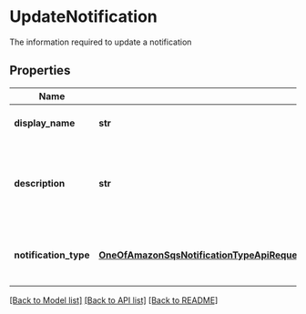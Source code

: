# UpdateNotification

The information required to update a notification

## Properties
Name | Type | Description | Notes
------------ | ------------- | ------------- | -------------
**display_name** | **str** | The name of the notification | [optional] 
**description** | **str** | The summary of the services provided by the notification | 
**notification_type** | [**OneOfAmazonSqsNotificationTypeApiRequestNotificationTypeEmailNotificationTypeSmsNotificationTypeWebhookNotificationType**](OneOfAmazonSqsNotificationTypeApiRequestNotificationTypeEmailNotificationTypeSmsNotificationTypeWebhookNotificationType.md) | The contents of the notification type. | 

[[Back to Model list]](../README.md#documentation-for-models) [[Back to API list]](../README.md#documentation-for-api-endpoints) [[Back to README]](../README.md)


